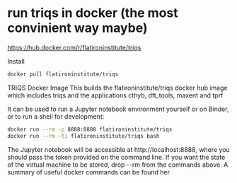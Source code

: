 # run triqs in docker (the most convinient way maybe)

<https://hub.docker.com/r/flatironinstitute/triqs>

Install
```bash
docker pull flatironinstitute/triqs
```

TRIQS Docker Image
This builds the flatironinstitute/triqs docker hub image which includes triqs and the applications cthyb, dft_tools, maxent and tprf

It can be used to run a Jupyter notebook environment yourself or on Binder, or to run a shell for development:
```bash
docker run --rm -p 8888:8888 flatironinstitute/triqs
docker run --rm -ti flatironinstitute/triqs bash
```
The Jupyter notebook will be accessible at http://localhost:8888, where you should pass the token provided on the command line. If you want the state of the virtual machine to be stored, drop --rm from the commands above. A summary of useful docker commands can be found her